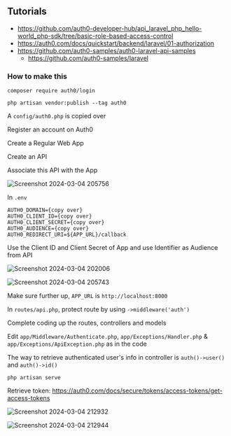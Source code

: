 ## Tutorials

- https://github.com/auth0-developer-hub/api_laravel_php_hello-world_php-sdk/tree/basic-role-based-access-control
- https://auth0.com/docs/quickstart/backend/laravel/01-authorization
- https://github.com/auth0-samples/auth0-laravel-api-samples
    - https://github.com/auth0-samples/laravel

### How to make this

`composer require auth0/login`

`php artisan vendor:publish --tag auth0`

A `config/auth0.php` is copied over

Register an account on Auth0

Create a Regular Web App

Create an API

Associate this API with the App

![Screenshot 2024-03-04 205756](https://github.com/atabegruslan/Laravel-Auth0/assets/20809372/f49a2db2-3685-4e10-82ff-f5c47989f098)

In `.env`

```
AUTH0_DOMAIN={copy over}
AUTH0_CLIENT_ID={copy over}
AUTH0_CLIENT_SECRET={copy over}
AUTH0_AUDIENCE={copy over}
AUTH0_REDIRECT_URI=${APP_URL}/callback
```
Use the Client ID and Client Secret of App and use Identifier as Audience from API

![Screenshot 2024-03-04 202006](https://github.com/atabegruslan/Laravel-Auth0/assets/20809372/22994cbb-4d18-4474-9c15-7abc77cace82)

![Screenshot 2024-03-04 205743](https://github.com/atabegruslan/Laravel-Auth0/assets/20809372/e7943a71-57a9-495e-be89-4d19c5cd111b)

Make sure further up, `APP_URL` is `http://localhost:8000`

In `routes/api.php`, protect route by using `->middleware('auth')`

Complete coding up the routes, controllers and models

Edit `app/Middleware/Authenticate.php`, `app/Exceptions/Handler.php` & `app/Exceptions/ApiException.php` as in the code

The way to retrieve authenticated user's info in controller is `auth()->user()` and `auth()->id()`

`php artisan serve`

Retrieve token: https://auth0.com/docs/secure/tokens/access-tokens/get-access-tokens

![Screenshot 2024-03-04 212932](https://github.com/atabegruslan/Laravel-Auth0/assets/20809372/4659a85e-2ab8-4e92-876c-26333dc2e813)

![Screenshot 2024-03-04 212944](https://github.com/atabegruslan/Laravel-Auth0/assets/20809372/78187146-2ac4-49d9-a0ca-6758e81b6ac2)
